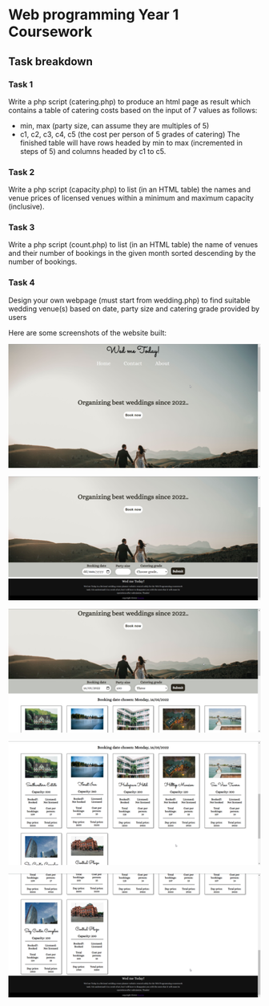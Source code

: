 # Web programming Year 1 Coursework 

## Task breakdown

### Task 1 

Write a php script (catering.php) to produce an html page as result which contains a table of catering
costs based on the input of 7 values as follows:
 - min, max (party size, can assume they are multiples of 5)
 - c1, c2, c3, c4, c5 (the cost per person of 5 grades of catering)
The finished table will have rows headed by min to max (incremented in steps of 5) and columns headed
by c1 to c5. 

### Task 2

Write a php script (capacity.php) to list (in an HTML table) the names and venue prices of licensed
venues within a minimum and maximum capacity (inclusive). 

### Task 3

Write a php script (count.php) to list (in an HTML table) the name of venues and their number of
bookings in the given month sorted descending by the number of bookings. 

### Task 4

Design your own webpage (must start from wedding.php) to find suitable wedding venue(s) based on
date, party size and catering grade provided by users

Here are some screenshots of the website built: 

![Landing](Screenshots/main.png)

![Form](Screenshots/form.png)

![Form submission](Screenshots/form_completed.png)

![Results](Screenshots/results.png)

![Footer](Screenshots/results_footer.png)
